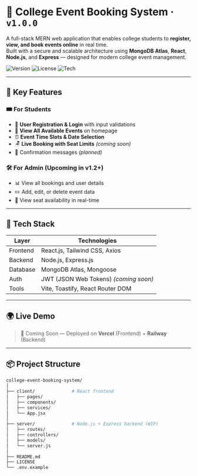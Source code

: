 # 🎫 College Event Booking System · `v1.0.0`

A full-stack MERN web application that enables college students to **register, view, and book events online** in real time.  
Built with a secure and scalable architecture using **MongoDB Atlas**, **React**, **Node.js**, and **Express** — designed for modern college event management.

![Version](https://img.shields.io/badge/version-1.0.0-blue.svg)
![License](https://img.shields.io/badge/license-MIT-green.svg)
![Tech](https://img.shields.io/badge/built%20with-MERN%20Stack-orange)

---

## 🚀 Key Features

### 🎟️ For Students
- 🔐 **User Registration & Login** with input validations
- 📅 **View All Available Events** on homepage
- ⏰ **Event Time Slots & Date Selection**
- 🪑 **Live Booking with Seat Limits** *(coming soon)*
- 📧 Confirmation messages *(planned)*

### 🛠️ For Admin (Upcoming in v1.2+)
- 📊 View all bookings and user details
- ✏️ Add, edit, or delete event data
- 📌 View seat availability in real-time

---

## 🧱 Tech Stack

| Layer     | Technologies                         |
|-----------|--------------------------------------|
| Frontend  | React.js, Tailwind CSS, Axios        |
| Backend   | Node.js, Express.js                  |
| Database  | MongoDB Atlas, Mongoose              |
| Auth      | JWT (JSON Web Tokens) *(coming soon)* |
| Tools     | Vite, Toastify, React Router DOM     |

---

## 🌍 Live Demo

> 🚧 Coming Soon — Deployed on **Vercel** (Frontend) + **Railway** (Backend)

---

## 📦 Project Structure

```bash
college-event-booking-system/
│
├── client/              # React frontend
│   ├── pages/
│   ├── components/
│   ├── services/
│   └── App.jsx
│
├── server/              # Node.js + Express backend (WIP)
│   ├── routes/
│   ├── controllers/
│   ├── models/
│   └── server.js
│
├── README.md
├── LICENSE
└── .env.example
